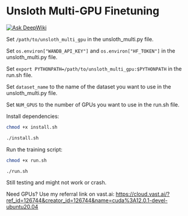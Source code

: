# Unsloth Multi-GPU Finetuning

[![Ask DeepWiki](https://deepwiki.com/badge.svg)](https://deepwiki.com/isaiahbjork/unsloth_multi_gpu)

Set `/path/to/unsloth_multi_gpu` in the unsloth_multi.py file.

Set `os.environ["WANDB_API_KEY"]` and `os.environ["HF_TOKEN"]` in the unsloth_multi.py file.

Set `export PYTHONPATH=/path/to/unsloth_multi_gpu:$PYTHONPATH` in the run.sh file.

Set `dataset_name` to the name of the dataset you want to use in the unsloth_multi.py file.

Set `NUM_GPUS` to the number of GPUs you want to use in the run.sh file.

Install dependencies:
```bash
chmod +x install.sh
```

```bash
./install.sh
```

Run the training script:
```bash
chmod +x run.sh
```

```bash
./run.sh
```

Still testing and might not work or crash.


Need GPUs? Use my referral link on vast.ai:
https://cloud.vast.ai/?ref_id=126744&creator_id=126744&name=cuda%3A12.0.1-devel-ubuntu20.04
